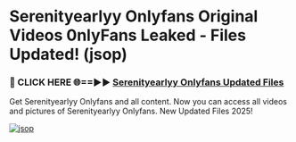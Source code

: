 # Serenityearlyy Onlyfans Original Videos 0nlyFans Leaked - Files Updated! (jsop)

<h3>🔴 CLICK HERE 🌐==►► <a href="https://tinyurl.com/2wckxsce" rel="nofollow">Serenityearlyy Onlyfans Updated Files</a></h3>

Get Serenityearlyy Onlyfans and all content. Now you can access all videos and pictures of Serenityearlyy Onlyfans. New Updated Files 2025!

[![jsop](https://i.imgur.com/AFduVYN.gif)](https://tinyurl.com/2wckxsce)
